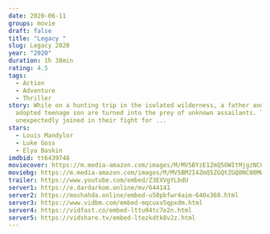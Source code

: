 ```yaml
---
date: 2020-06-11
groups: movie
draft: false
title: "Legacy "
slug: Legacy 2020
year: "2020"
duration: 1h 38min
rating: 4.5
tags:
  - Action
  - Adventure
  - Thriller
story: While on a hunting trip in the isolated wilderness, a father and his
  adopted teenage son are turned into the prey of unknown assailants. They are
  unexpectedly joined in their fight for ...
stars:
  - Louis Mandylor
  - Luke Goss
  - Elya Baskin
imdbid: tt6439748
moviecover: https://m.media-amazon.com/images/M/MV5BYzE1ZmQ5OWItMjgzNC00YjIyLTk0NmItZjc1ZThkN2Y0NjQzXkEyXkFqcGdeQXVyNDA1NDA2NTk@._V1_SY1000_CR0,0,675,1000_AL_.jpg
moviebg: https://m.media-amazon.com/images/M/MV5BM2I4ZmQ5ZGQtZGQ0NC00MWNhLTljNzctN2VhYjI5YmUxZGZlXkEyXkFqcGdeQXVyMTQ4OTMyOTU@._V1_.jpg
trailer: https://www.youtube.com/embed/Z3EXVgYLbdU
server1: https://e.dardarkom.online/mv/644141
server2: https://moshahda.online/embed-u50pbfwr4aim-640x360.html
server3: https://www.vidbm.com/embed-mqcuxv5qpxdm.html
server4: https://vidfast.co/embed-lttu94tc7e2n.html
server5: https://vidshare.tv/embed-ltezkdtk8v2z.html
---
```

